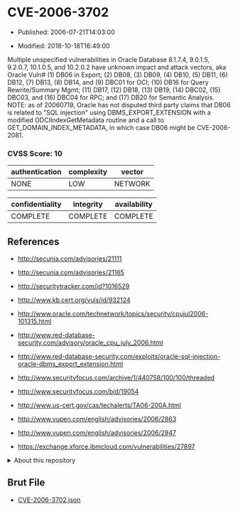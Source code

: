 # CVE-2006-3702

- Published: 2006-07-21T14:03:00

- Modified: 2018-10-18T16:49:00

Multiple unspecified vulnerabilities in Oracle Database 8.1.7.4, 9.0.1.5, 9.2.0.7, 10.1.0.5, and 10.2.0.2 have unknown impact and attack vectors, aka Oracle Vuln# (1) DB06 in Export; (2) DB08, (3) DB09, (4) DB10, (5) DB11, (6) DB12, (7) DB13, (8) DB14, and (9) DBC01 for OCI; (10) DB16 for Query Rewrite/Summary Mgmt; (11) DB17, (12) DB18, (13) DB19, (14) DBC02, (15) DBC03, and (16) DBC04 for RPC; and (17) DB20 for Semantic Analysis.  NOTE: as of 20060719, Oracle has not disputed third party claims that DB06 is related to "SQL injection" using DBMS_EXPORT_EXTENSION with a modified ODCIIndexGetMetadata routine and a call to GET_DOMAIN_INDEX_METADATA, in which case DB06 might be CVE-2006-2081.

### CVSS Score: **10**

| authentication | complexity | vector |
| --- | --- | --- |
| NONE | LOW | NETWORK |

| confidentiality | integrity | availability |
| --- | --- | --- |
| COMPLETE | COMPLETE | COMPLETE |

## References

* http://secunia.com/advisories/21111

* http://secunia.com/advisories/21165

* http://securitytracker.com/id?1016529

* http://www.kb.cert.org/vuls/id/932124

* http://www.oracle.com/technetwork/topics/security/cpujul2006-101315.html

* http://www.red-database-security.com/advisory/oracle_cpu_july_2006.html

* http://www.red-database-security.com/exploits/oracle-sql-injection-oracle-dbms_export_extension.html

* http://www.securityfocus.com/archive/1/440758/100/100/threaded

* http://www.securityfocus.com/bid/19054

* http://www.us-cert.gov/cas/techalerts/TA06-200A.html

* http://www.vupen.com/english/advisories/2006/2863

* http://www.vupen.com/english/advisories/2006/2947

* https://exchange.xforce.ibmcloud.com/vulnerabilities/27897

<details>
<summary>About this repository</summary> 

  This repository is part of the project [Live Hack CVE](https://github.com/Live-Hack-CVE). Main website can be found [www.live-hack.org](https://www.live-hack.org) 
  
  Made by [Sn0wAlice](https://github.com/Sn0wAlice) for the people that care about security and need to have a feed of the latest CVEs. Hope you enjoy it, don't forget to star the repo and follow me on [Twitter](https://twitter.com/Sn0wAlice) and [Github](https://github.com/Sn0wAlice). And that is my [personnal website](https://www.alice-snow.me/)

  - [Home Page](https://github.com/Live-Hack-CVE)
  - [Framework](https://github.com/Live-Hack-CVE/cve-framework)
  - [CVE database](https://github.com/Live-Hack-CVE/full_database)
  - [Changelog](https://github.com/Live-Hack-CVE/Changelog)
</details>

## Brut File

* [CVE-2006-3702.json](https://raw.githubusercontent.com/Live-Hack-CVE/full_database/main/cves/2006/CVE-2006-3702.json)

